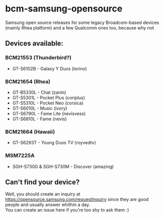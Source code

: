 # bcm-samsung-opensource
Samsung open source releases for some legacy Broadcom-based devices (mainly Rhea platform) and a few Qualcomm ones too, because why not

## Devices available:
### BCM21553 (Thunderbird?)
* GT-S6102B - Galaxy Y Duos (torino)
### BCM21654 (Rhea)
* GT-B5330L - Chat (zanin)
* GT-S5301L - Pocket Plus (coriplus)
* GT-S5310L - Pocket Neo (corsica)
* GT-S6010L - Music (ivory)
* GT-S6790L - Fame Lite (nevisvess)
* GT-S6810L - Fame (nevis)
### BCM21664 (Hawaii)
* GT-S6293T - Young Duos TV (royvedtv)
### MSM7225A
* SGH-S730G & SGH-S730M - Discover (amazing)

## Can't find your device?
Well, you should create an inquiry at https://opensource.samsung.com/requestInquiry since they are good people and usually answer whithin a day.  
You can create an issue here if you're too shy to ask them :)
